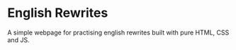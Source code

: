 # English Rewrites

A simple webpage for practising english rewrites built with pure HTML, CSS and JS.
